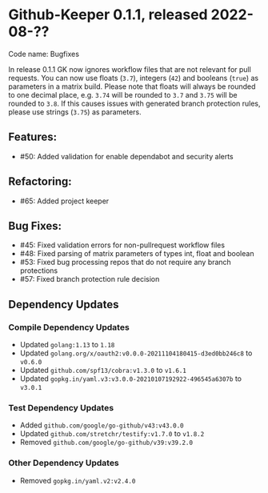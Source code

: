# Github-Keeper 0.1.1, released 2022-08-??

Code name: Bugfixes

In release 0.1.1 GK now ignores workflow files that are not relevant for pull requests. You can now use floats (`3.7`),
integers (`42`) and booleans (`true`) as parameters in a matrix build. Please note that floats will always be rounded to
one decimal place, e.g. `3.74` will be rounded to `3.7` and `3.75` will be rounded to `3.8`. If this causes issues with
generated branch protection rules, please use strings (`3.75`) as parameters.

## Features:

* #50: Added validation for enable dependabot and security alerts

## Refactoring:

* #65: Added project keeper

## Bug Fixes:

* #45: Fixed validation errors for non-pullrequest workflow files
* #48: Fixed parsing of matrix parameters of types int, float and boolean
* #53: Fixed bug processing repos that do not require any branch protections
* #57: Fixed branch protection rule decision

## Dependency Updates

### Compile Dependency Updates

* Updated `golang:1.13` to `1.18`
* Updated `golang.org/x/oauth2:v0.0.0-20211104180415-d3ed0bb246c8` to `v0.6.0`
* Updated `github.com/spf13/cobra:v1.3.0` to `v1.6.1`
* Updated `gopkg.in/yaml.v3:v3.0.0-20210107192922-496545a6307b` to `v3.0.1`

### Test Dependency Updates

* Added `github.com/google/go-github/v43:v43.0.0`
* Updated `github.com/stretchr/testify:v1.7.0` to `v1.8.2`
* Removed `github.com/google/go-github/v39:v39.2.0`

### Other Dependency Updates

* Removed `gopkg.in/yaml.v2:v2.4.0`

